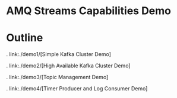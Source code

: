 # AMQ Streams Capabilities Demo
# Outline
. link:./demo1/[Simple Kafka Cluster Demo]

. link:./demo2/[High Available Kafka Cluster Demo]

. link:./demo3/[Topic Management Demo]

. link:./demo4/[Timer Producer and Log Consumer Demo]

